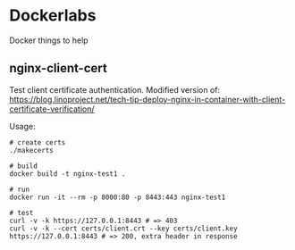 # Dockerlabs
Docker things to help

## nginx-client-cert
Test client certificate authentication. Modified version of: https://blog.linoproject.net/tech-tip-deploy-nginx-in-container-with-client-certificate-verification/

Usage:
```
# create certs
./makecerts 

# build
docker build -t nginx-test1 .

# run
docker run -it --rm -p 8000:80 -p 8443:443 nginx-test1

# test
curl -v -k https://127.0.0.1:8443 # => 403
curl -v -k --cert certs/client.crt --key certs/client.key https://127.0.0.1:8443 # => 200, extra header in response
```
